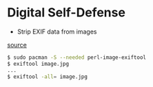 # Digital Self-Defense

* Strip EXIF data from images

[source](https://askubuntu.com/questions/260810/how-can-i-read-and-remove-meta-exif-data-from-my-photos-using-the-command-line)

```bash
$ sudo pacman -S --needed perl-image-exiftool
$ exiftool image.jpg
...
$ exiftool -all= image.jpg
```

